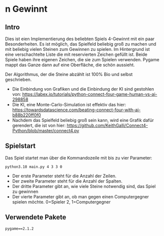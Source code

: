 # n Gewinnt

## Intro

Dies ist eien Implementierung des beliebten Spiels 4-Gewinnt mit ein paar Besonderheiten. Es ist möglich, das Spielfeld beliebig groß zu machen und mit beliebig vielen Steinen zum Gewinnen zu spielen. Im Hintergrund ist eine verschachtelte Liste die mit reservierten Zeichen gefüllt ist. Beide Spiele haben ihre eigenen Zeichen, die sie zum Spielen verwenden. Pygame mappt das Ganze dann auf eine Oberfläche, die schön aussieht. 

Der Algorithmus, der die Steine abzählt ist 100% Bio und selbst geschrieben. 

- Die Einbindung von Grafiken und die Einbindung der KI sind gestohlen von: https://labex.io/tutorials/python-connect-four-game-human-vs-ai-298858
- Die KI, eine Monte-Carlo-Simulation ist effektiv das hier: https://towardsdatascience.com/beating-connect-four-with-ai-b88b220ff0f0
- Nachdem das Spielfeld beliebig groß sein kann, wird eine Grafik dafür gerendert, die ist von hier: https://github.com/KeithGalli/Connect4-Python/blob/master/connect4.py

## Spielstart
Das Spiel startet man über die Kommandozeile mit bis zu vier Parameter:
```
python3.10 main.py 4 3 3 0
```

- Der erste Parameter steht für die Anzahl der Zeilen.
- Der zweite Parameter steht für die Anzahl der Spalten.
- Der dritte Parameter gibt an, wie viele Steine notwendig sind, das Spiel zu gewinnen
- Der vierte Parameter gibt an, ob man gegen einen Computergegner spielen möchte. 0=Spieler 2, 1=Computergegner

## Verwendete Pakete
```
pygame==2.1.2
```
